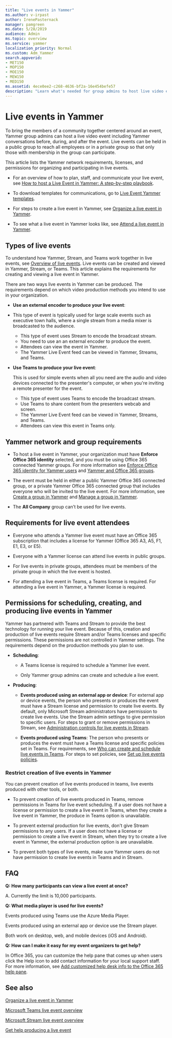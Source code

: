 ```yaml
---
title: "Live events in Yammer"
ms.author: v-irpast
author: IrenePasternack
manager: pamgreen
ms.date: 5/28/2019
audience: Admin
ms.topic: overview
ms.service: yammer
localization_priority: Normal
ms.custom: Adm_Yammer
search.appverid:
- MET150
- MOP150
- MOE150
- MEW150
- MED150
ms.assetid: 4ece0ee2-c268-4636-bf2a-16e454befe57
description: "Learn what's needed for group admins to host live video events for Yammer users."
---
```

# Live events in Yammer

To bring the members of a community together centered around an event, Yammer group admins can host a live video event including Yammer conversations before, during, and after the event. Live events can be held in a public group to reach all employees or in a private group so that only those with membership in the group can participate. 

This article lists the Yammer network requirements, licenses, and permissions for organizing and participating in live events.

- For an overview of how to plan, staff, and communicate your live event, see [How to host a Live Event in Yammer: A step-by-step playbook](https://aka.ms/LiveEventsinYammerplaybook).

- To download templates for communications, go to [Live Event Yammer templates](https://aka.ms/LiveEventYammerTemplates).
 
- For steps to create a live event in Yammer, see [Organize a live event in Yammer](https://support.office.com/article/organize-a-live-event-in-yammer-105dd7af-9caf-4a5e-8a44-56d203e96551).

- To see what a live event in Yammer looks like, see [Attend a live event in Yammer](https://support.office.com/article/attend-a-live-event-in-yammer-4b08133c-9ebb-47b0-ab60-4dbfd4bfc965). 

## Types of live events

To understand how Yammer, Stream, and Teams work together in live events, see [Overview of live events](https://docs.microsoft.com/microsoftteams/teams-live-events/what-are-teams-live-events#overview). 
Live events can be created and viewed in Yammer, Stream, or Teams. This article explains the requirements for creating and viewing a live event in Yammer. 

There are two ways live events in Yammer can be produced. The requirements depend on which video production methods you intend to use in your organization.

- **Use an external encoder to produce your live event**: 
- 
    This type of event is typically used for large scale events such as executive town halls, where a single stream from a media mixer is broadcasted to the audience. 

    - This type of event uses Stream to encode the broadcast stream.
    - You need to use an an external encoder to produce the event.
    - Attendees can view the event in Yammer.
    - The Yammer Live Event feed can be viewed in Yammer, Streams, and Teams.

- **Use Teams to produce your live event**:  

    This is used for simple events when all you need are the audio and video devices connected to the presenter's computer, or when you're inviting a remote presenter for the event. 
   
    - This type of event uses Teams to encode the broadcast stream.
    - Use Teams to share content from the presenters webcab and screen.
    - The Yammer Live Event feed can be viewed in Yammer, Streams, and Teams.
    - Attendees can view this event in Teams only.

## Yammer network and group requirements

 - To host a live event in Yammer, your organization must have **Enforce Office 365 identity** selected, and you must be using Office 365 connected Yammer groups. For more information see [Enforce Office 365 identity for Yammer users](../configure-your-yammer-network/enforce-office-365-identity.md) and [Yammer and Office 365 groups](../manage-yammer-groups/yammer-and-office-365-groups.md).

- The event must be held in either a public Yammer Office 365 connected group, or a private Yammer Office 365 connected group that includes everyone who will be invited to the live event. For more information, see [Create a group in Yammer](https://support.office.com/en-us/article/create-a-group-in-yammer-b407af4f-9a58-4b12-b43e-afbb1b07c889) and [Manage a group in Yammer](https://support.office.com/en-us/article/manage-a-group-in-yammer-6e05c6d6-5548-4c88-89cd-e6757a514ef2). 

- The **All Company** group can’t be used for live events.

## Requirements for live event attendees

- Everyone who attends a Yammer live event must have an Office 365 subscription that includes a license for Yammer (Office 365 A3, A5, F1, E1, E3, or E5).

- Everyone with a Yammer license can attend live events in public groups. 

- For live events in private groups, attendees must be members of the private group in which the live event is hosted. 

- For attending a live event in Teams, a Teams license is required. For attending a live event in Yammer, a Yammer license is required.

## Permissions for scheduling, creating, and producing live events in Yammer

Yammer has partnered with Teams and Stream to provide the best technology for running your live event. Because of this, creation and production of live events require Stream and/or Teams licenses and specific permissions. These permissions are not controlled in Yammer settings. The requirements depend on the production methods you plan to use.

- **Scheduling**:

    - A Teams license is required to schedule a Yammer live event.

    - Only Yammer group admins can create and schedule a live event.

- **Producing**:
    - **Events produced using an external app or device**:
        For external app or device events, the person who presents or produces the event must have a Stream license and permission to create live events. By default, only Microsoft Stream administrators have permission to create live events. Use the Stream admin settings to give permission to specific users. For steps to grant or remove permissions in Stream, see [Administration controls for live events in Stream](https://docs.microsoft.com/en-us/stream/live-event-administration).

    - **Events produced using Teams**:
        The person who presents or produces the event must have a Teams license and specific policies set in Teams. For requirements, see [Who can create and schedule live events in Teams](https://docs.microsoft.com/microsoftteams/teams-live-events/plan-for-teams-live-events#who-can-create-and-schedule-live-events). For steps to set policies, see [Set up live events policies](https://docs.microsoft.com/microsoftteams/teams-live-events/set-up-for-teams-live-events#step-3-set-up-live-events-policies). 
 
### Restrict creation of live events in Yammer

You can prevent creation of live events produced in teams, live events produced with other tools, or both.

- To prevent creation of live events produced in Teams, remove permissions in Teams for live event scheduling. If a user does not have a license or permission to create a live event in Teams, when they create a live event in Yammer, the produce in Teams option is unavailable.

- To prevent external production for live events, don't give Stream permissions to any users. If a user does not have a license or permission to create a live event in Stream, when they try to create a live event in Yammer, the external production option is are unavailable.

- To prevent both types of live events, make sure Yammer users do not have permission to create live events in Teams and in Stream.

## FAQ

**Q: How many participants can view a live event at once?**

A. Currently the limit is 10,000 participants.

**Q: What media player is used for live events?**

Events produced using Teams use the Azure Media Player.

Events produced using an external app or device use the Stream player.

Both work on desktop, web, and mobile devices (iOS and Android).

**Q: How can I make it easy for my event organizers to get help?**

In Office 365, you can customize the help pane that comes up when users click the Help icon to add contact information for your local support staff. For more information, see [Add customized help desk info to the Office 365 help pane](https://docs.microsoft.com/office365/admin/misc/customize-help-desk).

## See also

[Organize a live event in Yammer](https://support.office.com/article/organize-a-live-event-in-yammer-105dd7af-9caf-4a5e-8a44-56d203e96551)

[Microsoft Teams live event overview](https://support.office.com/article/microsoft-teams-live-events-overview-d077fec2-a058-483e-9ab5-1494afda578a?ui=en-US&rs=en-US&ad=US)

[Microsoft Stream live event overview](https://docs.microsoft.com/en-us/stream/live-event-overview)

[Get help producing a live event](https://support.office.com/article/0cedb557-cbe4-40d3-8147-112633f087eb)